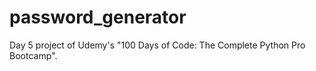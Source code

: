 # password_generator
Day 5 project of Udemy's "100 Days of Code: The Complete Python Pro Bootcamp".
